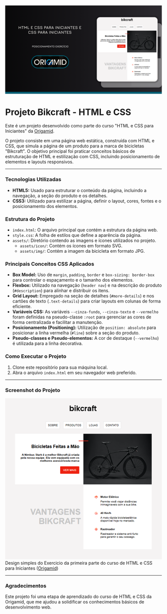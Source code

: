 ![Screenshot da página Bikcraft](./assets/git/Origamid-cover-01.png)

# Projeto Bikcraft - HTML e CSS

Este é um projeto desenvolvido como parte do curso "HTML e CSS para Iniciantes" da [Origamid](https://www.origamid.com/curso/html-e-css-para-iniciantes/0309-posicionamento-exercicio-1).

O projeto consiste em uma página web estática, construída com HTML e CSS, que simula a página de um produto para a marca de bicicletas "Bikcraft". O objetivo principal foi praticar conceitos básicos de estruturação de HTML e estilização com CSS, incluindo posicionamento de elementos e layouts responsivos.

---

### Tecnologias Utilizadas

- **HTML5:** Usado para estruturar o conteúdo da página, incluindo a navegação, a seção do produto e os detalhes.
- **CSS3:** Utilizado para estilizar a página, definir o layout, cores, fontes e o posicionamento dos elementos.

### Estrutura do Projeto

- `index.html`: O arquivo principal que contém a estrutura da página web.
- `style.css`: A folha de estilos que define a aparência da página.
- `assets/`: Diretório contendo as imagens e ícones utilizados no projeto.
  - `assets/icon/`: Contém os ícones em formato SVG.
  - `assets/img/`: Contém a imagem da bicicleta em formato JPG.

### Principais Conceitos CSS Aplicados

- **Box Model:** Uso de `margin`, `padding`, `border` e `box-sizing: border-box` para controlar o espaçamento e o tamanho dos elementos.
- **Flexbox:** Utilizado na navegação (`header nav`) e na descrição do produto (`#description`) para alinhar e distribuir os itens.
- **Grid Layout:** Empregado na seção de detalhes (`#more-details`) e nos cartões de texto (`.text-details`) para criar layouts em colunas de forma eficiente.
- **Variáveis CSS:** As variáveis `--cinza-fundo`, `--cinza-texto` e `--vermelho` foram definidas na pseudo-classe `:root` para gerenciar as cores de forma centralizada e facilitar a manutenção.
- **Posicionamento (Positioning):** Utilização de `position: absolute` para posicionar a linha vermelha (`#line`) sobre a seção do produto.
- **Pseudo-classes e Pseudo-elementos:** A cor de destaque (`--vermelho`) é utilizada para a linha decorativa.

### Como Executar o Projeto

1.  Clone este repositório para sua máquina local.
2.  Abra o arquivo `index.html` em seu navegador web preferido.

---

### Screenshot do Projeto

![Screenshot da página Bikcraft](./assets/git/image.png) Design simples do Exercicio da primeira parte do curso de HTML e CSS para Iniciantes ([Origamid](https://www.origamid.com/curso/html-e-css-para-iniciantes/0309-posicionamento-exercicio-1))

---

### Agradecimentos

Este projeto foi uma etapa de aprendizado do curso de HTML e CSS da Origamid, que me ajudou a solidificar os conhecimentos básicos de desenvolvimento web.
